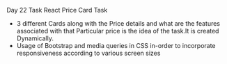 Day 22 Task
React Price Card Task

- 3 different Cards along with the Price details and what are the features associated with that Particular price is the idea of the task.It is created Dynamically.
- Usage of Bootstrap and media queries in CSS in-order to incorporate responsiveness according to various screen sizes